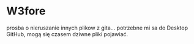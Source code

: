 # W3fore
prosba o nieruszanie innych plikow z gita... potrzebne mi sa do Desktop GitHub, mogą się czasem dziwne pliki pojawiać. 
